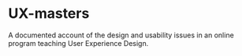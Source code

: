 # UX-masters
A documented account of the design and usability issues in an online program teaching User Experience Design.
